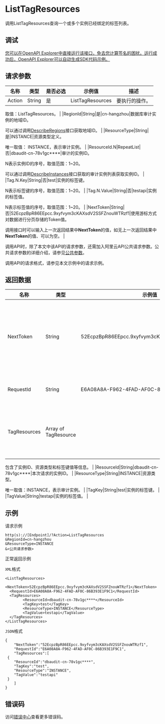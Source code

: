 # ListTagResources

调用ListTagResources查询一个或多个实例已经绑定的标签列表。

## 调试

[您可以在OpenAPI Explorer中直接运行该接口，免去您计算签名的困扰。运行成功后，OpenAPI Explorer可以自动生成SDK代码示例。](https://api.aliyun.com/#product=Yundun-dbaudit&api=ListTagResources&type=RPC&version=2019-12-09)

## 请求参数

|名称|类型|是否必选|示例值|描述|
|--|--|----|---|--|
|Action|String|是|ListTagResources|要执行的操作。

 取值：ListTagResources。 |
|RegionId|String|是|cn-hangzhou|数据库审计实例的地域ID。

 可以通过调用[DescribeRegions](~~162344~~)接口获取地域ID。 |
|ResourceType|String|是|INSTANCE|资源类型定义。

 唯一取值： INSTANCE，表示审计实例。 |
|ResourceId.N|RepeatList|否|dbaudit-cn-78v1gc\*\*\*\*|审计的实例ID。

 N表示实例ID的序号，取值范围：1~20。

 可以通过调用[DescribeInstances](~~162343~~)接口获取的审计实例列表获取实例ID。 |
|Tag.N.Key|String|否|test|实例的标签键。

 N表示标签键的序号，取值范围：1~20。 |
|Tag.N.Value|String|否|testapi|实例的标签值。

 N表示标签值的序号，取值范围：1~20。 |
|NextToken|String|否|52EcpzBpR86EEpcc.9xyfvym3cKAXsdV2SSFZnouWTRzf1|使用游标方式对数据进行分页存储的Token值。

 调用接口时可以输入上一次返回结果中**NextToken**的值，如无上一次返回结果中**NextToken**的值、可以为空。 |

调用API时，除了本文中该API的请求参数，还需加入阿里云API公共请求参数。公共请求参数的详细介绍，请参见[公共参数](~~148151~~)。

调用API的请求格式，请参见本文示例中的请求示例。

## 返回数据

|名称|类型|示例值|描述|
|--|--|---|--|
|NextToken|String|52EcpzBpR86EEpcc.9xyfvym3cKAXsdV2SSFZnouWTRzf1|使用游标方式对数据进行分页存储的Token值。 |
|RequestId|String|E6A08A8A-F962-4FAD-AF0C-86B393E1F9C1|本次请求的ID。 |
|TagResources|Array of TagResource| |由实例及其标签组成的集合。

 包含了实例ID、资源类型和标签键值等信息。 |
|ResourceId|String|dbaudit-cn-78v1gc\*\*\*\*|本次请求的实例ID。 |
|ResourceType|String|INSTANCE|资源类型。

 唯一取值：INSTANCE，表示审计实例。 |
|TagKey|String|test|实例的标签键。 |
|TagValue|String|testapi|实例的标签值。 |

## 示例

请求示例

```
http(s)://[Endpoint]/?Action=ListTagResources
&RegionId=cn-hangzhou
&ResourceType=INSTANCE
&<公共请求参数>
```

正常返回示例

`XML`格式

```
<ListTagResources>
  <NextToken>52EcpzBpR86EEpcc.9xyfvym3cKAXsdV2SSFZnouWTRzf1</NextToken>
  <RequestId>E6A08A8A-F962-4FAD-AF0C-86B393E1F9C1</RequestId>
  <TagResources>
        <ResourceId>dbaudit-cn-78v1gc****</ResourceId>
        <TagKey>test</TagKey>
        <ResourceType>INSTANCE</ResourceType>
        <TagValue>testapi</TagValue>
  </TagResources>
</ListTagResources>
```

`JSON`格式

```
{
	"NextToken":"52EcpzBpR86EEpcc.9xyfvym3cKAXsdV2SSFZnouWTRzf1",
	"RequestId":"E6A08A8A-F962-4FAD-AF0C-86B393E1F9C1",
	"TagResources":[
 {
 	"ResourceId":"dbaudit-cn-78v1gc****",
 	"TagKey":"test",
 	"ResourceType":"INSTANCE",
 	"TagValue":"testapi"
 }
	]
}
```

## 错误码

访问[错误中心](https://error-center.aliyun.com/status/product/Yundun-dbaudit)查看更多错误码。

